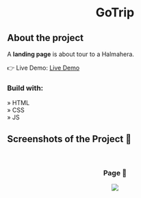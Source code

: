 <div align='center'><h1>GoTrip</h1></div>

<h2>About the project</h2>

 <p>A <b>landing page</b> is about tour to a Halmahera.</p>
 
👉 Live Demo: <a href='https://zakharlobai-go-trip.vercel.app/'>Live Demo</a>

<h3>Build with:</h3>

» HTML<br>
» CSS<br>
» JS

<h2>Screenshots of the Project 📸</h2>
<br>
<h3 align='center'>Page 🏡</h3>

<div align='center'>
<img src='https://github.com/zakhar-lobai/GoTrip/assets/29870526/08224af2-c77e-4311-920f-961eb0f1b3f4'/>
  
</div>
